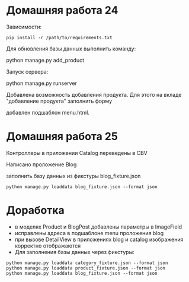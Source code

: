 ﻿# Домашняя работа 24

Зависимости:
```
pip install -r /path/to/requirements.txt
```
Для обновления базы данных выполнить команду:

python manage.py add_product

Запуск сервера:

python manage.py runserver

Добавлена возможность добавления продукта. Для этого на вкладе "добавление продукта" заполнить форму

добавлен подшаблон menu.html.

# Домашняя работа 25
Контроллеры в приложении Catalog переведены в CBV

Написано проложение Blog

заполнить базу данных из фикстуры blog_fixture.json
```commandline
python manage.py loaddata blog_fixture.json --format json 
```
# Доработка
- в моделях Product и BlogPost добавлены параметры в ImageField 
- исправлены адреса в подшаблоне menu проложения blog
- при вызове DetailView в приложениях blog и catalog изображения корректно отображаются
- Для заполнения базы данных через фикстуры:
```commandline
python manage.py loaddata category_fixture.json --format json
python manage.py loaddata product_fixture.json --format json
python manage.py loaddata blog_fixture.json --format json
```

